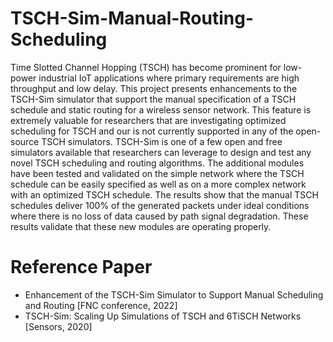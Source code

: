 # TSCH-Sim-Manual-Routing-Scheduling

Time Slotted Channel Hopping (TSCH) has become prominent for low-power industrial IoT applications where primary requirements are high throughput and low delay. This project presents enhancements to the TSCH-Sim simulator that support the manual specification of a TSCH schedule and static routing for a wireless sensor network. This feature is extremely valuable for researchers that are investigating optimized scheduling for TSCH and our is not currently supported in any of the open-source TSCH simulators. TSCH-Sim is one of a few open and free simulators available that researchers can leverage to design and test any novel TSCH scheduling and routing algorithms. The additional modules have been tested and validated on the simple network where the TSCH schedule can be easily specified as well as on a more complex network with an optimized TSCH schedule. The results show that the manual TSCH schedules deliver 100\% of the generated packets under ideal conditions where there is no loss of data caused by path signal degradation. These results validate that these new modules are operating properly.

# Reference Paper

- Enhancement of the TSCH-Sim Simulator to Support Manual Scheduling and Routing [FNC conference, 2022]
- TSCH-Sim: Scaling Up Simulations of TSCH and 6TiSCH Networks [Sensors, 2020]